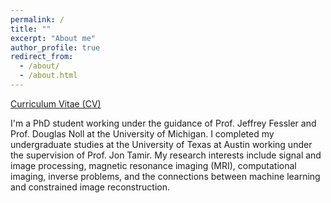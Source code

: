 ```yaml
---
permalink: /
title: ""
excerpt: "About me"
author_profile: true
redirect_from: 
  - /about/
  - /about.html
---
```


[Curriculum Vitae (CV)](https://SofKard.github.io/skardonik.github.io/files/CV_SK_winter24.pdf)

I'm a PhD student  working under the guidance of Prof. Jeffrey Fessler and Prof. Douglas Noll at the University of Michigan. I completed my undergraduate studies at the University of Texas at Austin working under the supervision of Prof. Jon Tamir.  My research interests include signal and image processing, magnetic resonance imaging (MRI), computational imaging, inverse problems, and the connections between machine learning and constrained image reconstruction.
